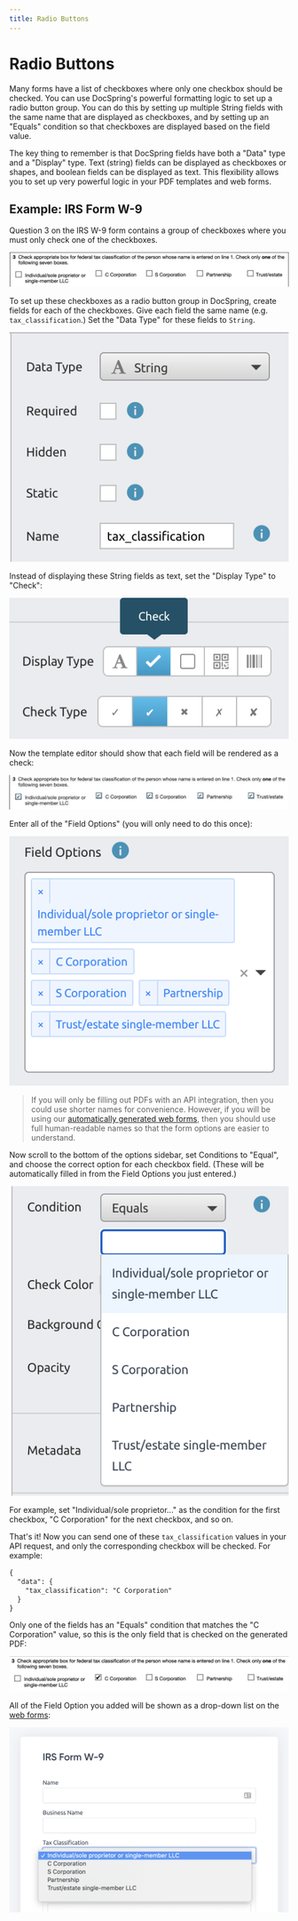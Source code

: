 ```yaml
---
title: Radio Buttons
---
```


# Radio Buttons

Many forms have a list of checkboxes where only one checkbox should be checked. You can use DocSpring's powerful formatting logic to set up a radio button group. You can do this by setting up multiple String fields with the same name that are displayed as checkboxes, and by setting up an "Equals" condition so that checkboxes are displayed based on the field value.

The key thing to remember is that DocSpring fields have both a "Data" type and a "Display" type. Text (string) fields can be displayed as checkboxes or shapes, and boolean fields can be displayed as text. This flexibility allows you to set up very powerful logic in your PDF templates and web forms.

## Example: IRS Form W-9

Question 3 on the IRS W-9 form contains a group of checkboxes where you must only check one of the checkboxes.

![W-9 Checkbox Options](./w9-pdf-options.png)

To set up these checkboxes as a radio button group in DocSpring, create fields for each of the checkboxes. Give each field the same name (e.g. `tax_classification`.) Set the "Data Type" for these fields to `String`.

![W-9 String Field Type](./w9-field-type.png)

Instead of displaying these String fields as text, set the "Display Type" to "Check":

![W-9 Display Type](./w9-display-type.png)

Now the template editor should show that each field will be rendered as a check:

![W-9 Checkboxes](./w9-checkboxes.png)

Enter all of the "Field Options" (you will only need to do this once):

![W-9 String Field Type](./w9-field-options.png)

> If you will only be filling out PDFs with an API integration, then you could use shorter names for convenience. However, if you will be using our [automatically generated web forms](../web-forms), then you should use full human-readable names so that the form options are easier to understand.

Now scroll to the bottom of the options sidebar, set Conditions to "Equal", and choose the correct option for each checkbox field. (These will be automatically filled in from the Field Options you just entered.)

![W-9 String Field Type](./w9-field-conditions.png)

For example, set "Individual/sole proprietor..." as the condition for the first checkbox, "C Corporation" for the next checkbox, and so on.

That's it! Now you can send one of these `tax_classification` values in your API request, and only the corresponding checkbox will be checked. For example:

```
{
  "data": {
    "tax_classification": "C Corporation"
  }
}
```

Only one of the fields has an "Equals" condition that matches the "C Corporation" value, so this is the only field that is checked on the generated PDF:

![W-9 Checked Option](./w9-one-checked.png)

All of the Field Option you added will be shown as a drop-down list on the [web forms](../web-forms):

![W-9 Form Options](./w9-form-options.png)
